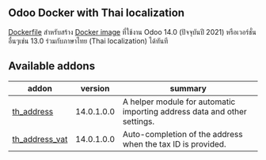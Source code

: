 Odoo Docker with Thai localization
----------------
[Dockerfile](docker/) สำหรับสร้าง [Docker image](https://hub.docker.com/r/poonlap/odoo-th/tags?page=1&ordering=last_updated) ที่ใช้งาน Odoo 14.0 (ปัจจุบันปี 2021) หรือเวอร์ชั่นอื่นๆเช่น 13.0 ร่วมกับภาษาไทย (Thai localization) ได้ทันที

<!-- prettier-ignore-start -->
  [//]: # (addons)

Available addons
----------------
addon | version | summary
--- | --- | ---
[th_address](th_address/) | 14.0.1.0.0 | A helper module for automatic importing address data and other settings.
[th_address_vat](th_address_vat/) | 14.0.1.0.0 | Auto-completion of the address when the tax ID is provided.

[//]: # (end addons)
  <!-- prettier-ignore-end -->